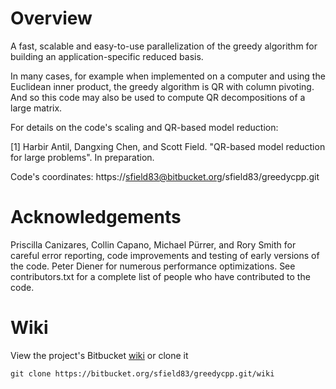 # Overview

A fast, scalable and easy-to-use parallelization of the greedy algorithm for building an application-specific reduced basis. 

In many cases, for example when implemented on a computer and using the Euclidean inner product, the greedy algorithm is QR with column pivoting. And so this code may also be used to compute QR decompositions of a large
matrix.

For details on the code's scaling and QR-based model reduction:

[1] Harbir Antil, Dangxing Chen, and Scott Field. "QR-based model 
    reduction for large problems". In preparation. 


Code's coordinates: https://sfield83@bitbucket.org/sfield83/greedycpp.git

# Acknowledgements

Priscilla Canizares, Collin Capano, Michael Pürrer, and Rory Smith for  careful error reporting, code improvements and testing of early versions of the code. Peter Diener for numerous performance optimizations. See contributors.txt for a complete list of people who have contributed to the code.

# Wiki
View the project's Bitbucket [wiki](https://bitbucket.org/sfield83/greedycpp/wiki/Home) or clone it

    git clone https://bitbucket.org/sfield83/greedycpp.git/wiki